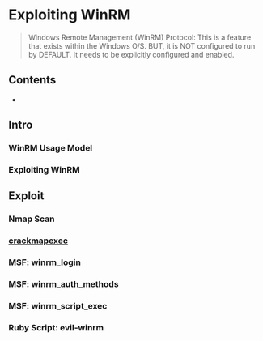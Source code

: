 # Exploiting WinRM
> Windows Remote Management (WinRM) Protocol: This is a feature that exists within the Windows O/S. BUT, it is NOT configured to run by DEFAULT. It needs to be explicitly configured and enabled.

## Contents
- [](#)

## Intro

### WinRM Usage Model

### Exploiting WinRM

## Exploit

### Nmap Scan

### [crackmapexec](#)

### MSF: winrm_login

### MSF: winrm_auth_methods

### MSF: winrm_script_exec

### Ruby Script: evil-winrm
